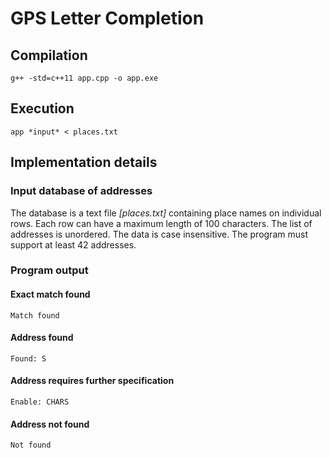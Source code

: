 # GPS Letter Completion


## Compilation
```
g++ -std=c++11 app.cpp -o app.exe
```


## Execution
```
app *input* < places.txt
```


## Implementation details

### Input database of addresses
The database is a text file *[places.txt]* containing place names on individual rows. Each row can have a maximum length of 100 characters. The list of addresses is unordered. The data is case insensitive. The program must support at least 42 addresses.

### Program output
#### Exact match found
```
Match found
```

#### Address found
```
Found: S
```

#### Address requires further specification
```
Enable: CHARS
```

#### Address not found
```
Not found
```